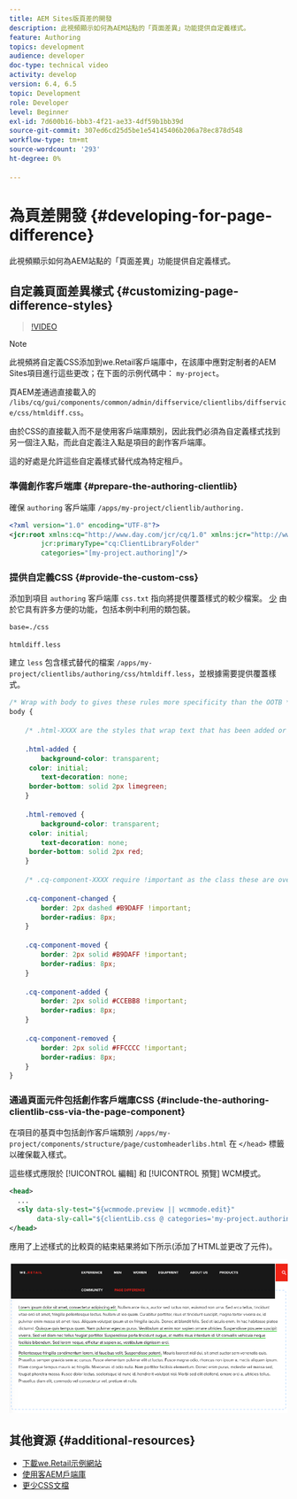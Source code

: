 ```yaml
---
title: AEM Sites版頁差的開發
description: 此視頻顯示如何為AEM站點的「頁面差異」功能提供自定義樣式。
feature: Authoring
topics: development
audience: developer
doc-type: technical video
activity: develop
version: 6.4, 6.5
topic: Development
role: Developer
level: Beginner
exl-id: 7d600b16-bbb3-4f21-ae33-4df59b1bb39d
source-git-commit: 307ed6cd25d5be1e54145406b206a78ec878d548
workflow-type: tm+mt
source-wordcount: '293'
ht-degree: 0%

---
```


# 為頁差開發 {#developing-for-page-difference}

此視頻顯示如何為AEM站點的「頁面差異」功能提供自定義樣式。

## 自定義頁面差異樣式 {#customizing-page-difference-styles}

>[!VIDEO](https://video.tv.adobe.com/v/18871/?quality=9&learn=on)

>[!NOTE]
>
>此視頻將自定義CSS添加到we.Retail客戶端庫中，在該庫中應對定制者的AEM Sites項目進行這些更改；在下面的示例代碼中： `my-project`。

頁AEM差通過直接載入的 `/libs/cq/gui/components/common/admin/diffservice/clientlibs/diffservice/css/htmldiff.css`。

由於CSS的直接載入而不是使用客戶端庫類別，因此我們必須為自定義樣式找到另一個注入點，而此自定義注入點是項目的創作客戶端庫。

這的好處是允許這些自定義樣式替代成為特定租戶。

### 準備創作客戶端庫 {#prepare-the-authoring-clientlib}

確保 `authoring` 客戶端庫 `/apps/my-project/clientlib/authoring.`

```xml
<?xml version="1.0" encoding="UTF-8"?>
<jcr:root xmlns:cq="http://www.day.com/jcr/cq/1.0" xmlns:jcr="http://www.jcp.org/jcr/1.0"
        jcr:primaryType="cq:ClientLibraryFolder"
        categories="[my-project.authoring]"/>
```

### 提供自定義CSS {#provide-the-custom-css}

添加到項目 `authoring` 客戶端庫 `css.txt` 指向將提供覆蓋樣式的較少檔案。 [少](https://lesscss.org/) 由於它具有許多方便的功能，包括本例中利用的類包裝。

```shell
base=./css

htmldiff.less
```

建立 `less` 包含樣式替代的檔案 `/apps/my-project/clientlibs/authoring/css/htmldiff.less`，並根據需要提供覆蓋樣式。

```css
/* Wrap with body to gives these rules more specificity than the OOTB */
body {

    /* .html-XXXX are the styles that wrap text that has been added or removed */

    .html-added {
        background-color: transparent;
     color: initial;
        text-decoration: none;
     border-bottom: solid 2px limegreen;
    }

    .html-removed {
        background-color: transparent;
     color: initial;
        text-decoration: none;
     border-bottom: solid 2px red;
    }

    /* .cq-component-XXXX require !important as the class these are overriding uses it. */

    .cq-component-changed {
        border: 2px dashed #B9DAFF !important;
        border-radius: 8px;
    }
    
    .cq-component-moved {
        border: 2px solid #B9DAFF !important;
        border-radius: 8px;
    }

    .cq-component-added {
        border: 2px solid #CCEBB8 !important;
        border-radius: 8px;
    }

    .cq-component-removed {
        border: 2px solid #FFCCCC !important;
        border-radius: 8px;
    }
}
```

### 通過頁面元件包括創作客戶端庫CSS {#include-the-authoring-clientlib-css-via-the-page-component}

在項目的基頁中包括創作客戶端類別 `/apps/my-project/components/structure/page/customheaderlibs.html` 在 `</head>` 標籤以確保載入樣式。

這些樣式應限於 [!UICONTROL 編輯] 和 [!UICONTROL 預覽] WCM模式。

```xml
<head>
  ...
  <sly data-sly-test="${wcmmode.preview || wcmmode.edit}" 
       data-sly-call="${clientLib.css @ categories='my-project.authoring'}"/>
</head>
```

應用了上述樣式的比較頁的結束結果將如下所示(添加了HTML並更改了元件)。

![頁差](assets/page-diff.png)

## 其他資源 {#additional-resources}

* [下載we.Retail示例網站](https://github.com/Adobe-Marketing-Cloud/aem-sample-we-retail/releases)
* [使用客AEM戶端庫](https://helpx.adobe.com/experience-manager/6-5/sites/developing/using/clientlibs.html)
* [更少CSS文檔](https://lesscss.org/)
